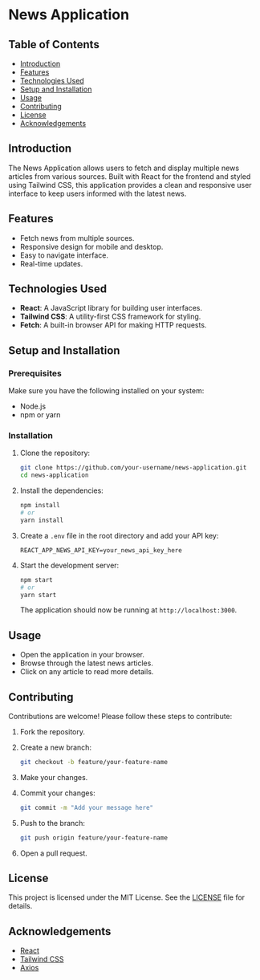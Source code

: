 # News Application

## Table of Contents
- [Introduction](#introduction)
- [Features](#features)
- [Technologies Used](#technologies-used)
- [Setup and Installation](#setup-and-installation)
- [Usage](#usage)
- [Contributing](#contributing)
- [License](#license)
- [Acknowledgements](#acknowledgements)

## Introduction

The News Application allows users to fetch and display multiple news articles from various sources. Built with React for the frontend and styled using Tailwind CSS, this application provides a clean and responsive user interface to keep users informed with the latest news.

## Features

- Fetch news from multiple sources.
- Responsive design for mobile and desktop.
- Easy to navigate interface.
- Real-time updates.

## Technologies Used

- **React**: A JavaScript library for building user interfaces.
- **Tailwind CSS**: A utility-first CSS framework for styling.
- **Fetch**:  A built-in browser API for making HTTP requests.
## Setup and Installation

### Prerequisites

Make sure you have the following installed on your system:

- Node.js
- npm or yarn

### Installation

1. Clone the repository:

    ```bash
    git clone https://github.com/your-username/news-application.git
    cd news-application
    ```

2. Install the dependencies:

    ```bash
    npm install
    # or
    yarn install
    ```

3. Create a `.env` file in the root directory and add your API key:

    ```env
    REACT_APP_NEWS_API_KEY=your_news_api_key_here
    ```

4. Start the development server:

    ```bash
    npm start
    # or
    yarn start
    ```

    The application should now be running at `http://localhost:3000`.

## Usage

- Open the application in your browser.
- Browse through the latest news articles.
- Click on any article to read more details.

## Contributing

Contributions are welcome! Please follow these steps to contribute:

1. Fork the repository.
2. Create a new branch:

    ```bash
    git checkout -b feature/your-feature-name
    ```

3. Make your changes.
4. Commit your changes:

    ```bash
    git commit -m "Add your message here"
    ```

5. Push to the branch:

    ```bash
    git push origin feature/your-feature-name
    ```

6. Open a pull request.

## License

This project is licensed under the MIT License. See the [LICENSE](LICENSE) file for details.

## Acknowledgements

- [React](https://reactjs.org/)
- [Tailwind CSS](https://tailwindcss.com/)
- [Axios](https://axios-http.com/)

